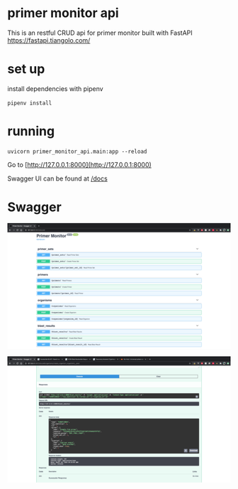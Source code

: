 # primer monitor api 

This is an restful CRUD api for primer monitor built with FastAPI https://fastapi.tiangolo.com/

# set up
install dependencies with pipenv

`pipenv install`

# running

`uvicorn primer_monitor_api.main:app --reload`

Go to [http://127.0.0.1:8000](http://127.0.0.1:8000)

Swagger UI can be found at [/docs](http://127.0.0.1:8000/docs)

# Swagger

![Swagger UI](images/swagger.png)

![Swagger UI example response](images/example.png)


